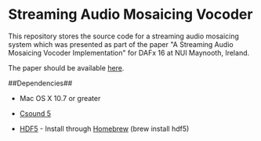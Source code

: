 Streaming Audio Mosaicing Vocoder
=================================

This repository stores the source code for a streaming audio mosaicing system which was presented as part of the paper "A Streaming Audio Mosaicing Vocoder Implementation" for DAFx 16 at NUI Maynooth, Ireland.

The paper should be available [here](http://dafx13.nuim.ie/papers/31.dafx2013_submission_55.pdf). 

##Dependencies##

- Mac OS X 10.7 or greater

- [Csound 5](http://sourceforge.net/projects/csound/files/csound5/)

- [HDF5](http://www.hdfgroup.org/HDF5/) - Install through [Homebrew](https://github.com/mxcl/homebrew/) (brew install hdf5)
